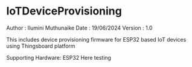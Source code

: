# IoTDeviceProvisioning

Author  : Ilumini Muthunaike
Date    : 19/06/2024
Version : 1.0

This includes device provisioning firmware for ESP32 based IoT devices using Thingsboard platform

Supporting Hardware: ESP32 
Here testing 
